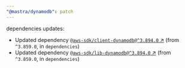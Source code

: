 ```yaml
---
"@mastra/dynamodb": patch
---
```

dependencies updates:
  - Updated dependency [`@aws-sdk/client-dynamodb@^3.894.0` ↗︎](https://www.npmjs.com/package/@aws-sdk/client-dynamodb/v/3.894.0) (from `^3.859.0`, in `dependencies`)
  - Updated dependency [`@aws-sdk/lib-dynamodb@^3.894.0` ↗︎](https://www.npmjs.com/package/@aws-sdk/lib-dynamodb/v/3.894.0) (from `^3.859.0`, in `dependencies`)
